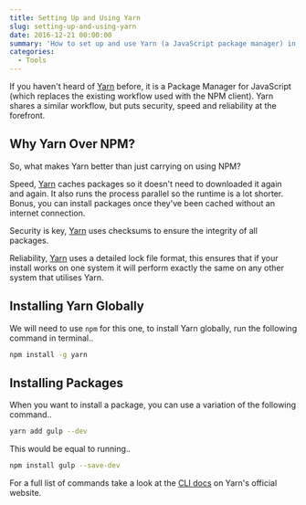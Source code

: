 ```yaml
---
title: Setting Up and Using Yarn
slug: setting-up-and-using-yarn
date: 2016-12-21 00:00:00
summary: 'How to set up and use Yarn (a JavaScript package manager) in replace of NPM whilst keeping your usual workflow.'
categories:
  - Tools
---
```


If you haven't heard of [Yarn](https://yarnpkg.com/) before, it is a Package Manager for JavaScript (which replaces the existing workflow used with the NPM client). Yarn shares a similar workflow, but puts security, speed and reliability at the forefront.

## Why Yarn Over NPM?

So, what makes Yarn better than just carrying on using NPM?

Speed, [Yarn](https://yarnpkg.com/) caches packages so it doesn't need to downloaded it again and again. It also runs the process parallel so the runtime is a lot shorter. Bonus, you can install packages once they've been cached without an internet connection.

Security is key, [Yarn](https://yarnpkg.com/) uses checksums to ensure the integrity of all packages.

Reliability, [Yarn](https://yarnpkg.com/) uses a detailed lock file format, this ensures that if your install works on one system it will perform exactly the same on any other system that utilises Yarn.

## Installing Yarn Globally

We will need to use `npm` for this one, to install Yarn globally, run the following command in terminal..

```bash
npm install -g yarn
```

## Installing Packages

When you want to install a package, you can use a variation of the following command..

```bash
yarn add gulp --dev
```

This would be equal to running..

```bash
npm install gulp --save-dev
```

For a full list of commands take a look at the [CLI docs](https://yarnpkg.com/en/docs/cli/) on Yarn's official website.
